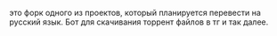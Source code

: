это форк одного из проектов, который планируется перевести на русский язык. Бот для скачивания торрент файлов в тг и так далее.